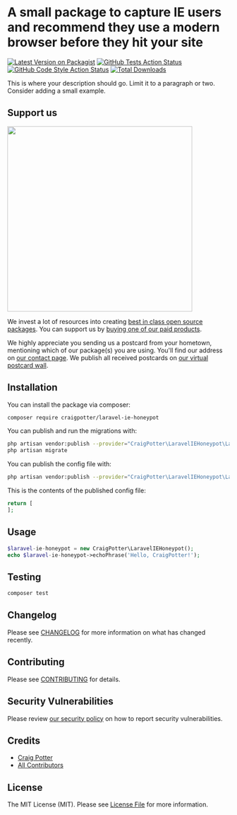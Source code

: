 # A small package to capture IE users and recommend they use a modern browser before they hit your site

[![Latest Version on Packagist](https://img.shields.io/packagist/v/craigpotter/laravel-ie-honeypot.svg?style=flat-square)](https://packagist.org/packages/craigpotter/laravel-ie-honeypot)
[![GitHub Tests Action Status](https://img.shields.io/github/workflow/status/craigpotter/laravel-ie-honeypot/run-tests?label=tests)](https://github.com/craigpotter/laravel-ie-honeypot/actions?query=workflow%3ATests+branch%3Amaster)
[![GitHub Code Style Action Status](https://img.shields.io/github/workflow/status/craigpotter/laravel-ie-honeypot/Check%20&%20fix%20styling?label=code%20style)](https://github.com/craigpotter/laravel-ie-honeypot/actions?query=workflow%3A"Check+%26+fix+styling"+branch%3Amaster)
[![Total Downloads](https://img.shields.io/packagist/dt/craigpotter/laravel-ie-honeypot.svg?style=flat-square)](https://packagist.org/packages/craigpotter/laravel-ie-honeypot)


This is where your description should go. Limit it to a paragraph or two. Consider adding a small example.

## Support us

[<img src="https://github-ads.s3.eu-central-1.amazonaws.com/package-laravel-ie-honeypot-laravel.jpg?t=1" width="419px" />](https://spatie.be/github-ad-click/package-laravel-ie-honeypot-laravel)

We invest a lot of resources into creating [best in class open source packages](https://spatie.be/open-source). You can support us by [buying one of our paid products](https://spatie.be/open-source/support-us).

We highly appreciate you sending us a postcard from your hometown, mentioning which of our package(s) you are using. You'll find our address on [our contact page](https://spatie.be/about-us). We publish all received postcards on [our virtual postcard wall](https://spatie.be/open-source/postcards).

## Installation

You can install the package via composer:

```bash
composer require craigpotter/laravel-ie-honeypot
```

You can publish and run the migrations with:

```bash
php artisan vendor:publish --provider="CraigPotter\LaravelIEHoneypot\LaravelIEHoneypotServiceProvider" --tag="ie-honeypot-migrations"
php artisan migrate
```

You can publish the config file with:
```bash
php artisan vendor:publish --provider="CraigPotter\LaravelIEHoneypot\LaravelIEHoneypotServiceProvider" --tag="ie-honeypot-config"
```

This is the contents of the published config file:

```php
return [
];
```

## Usage

```php
$laravel-ie-honeypot = new CraigPotter\LaravelIEHoneypot();
echo $laravel-ie-honeypot->echoPhrase('Hello, CraigPotter!');
```

## Testing

```bash
composer test
```

## Changelog

Please see [CHANGELOG](CHANGELOG.md) for more information on what has changed recently.

## Contributing

Please see [CONTRIBUTING](.github/CONTRIBUTING.md) for details.

## Security Vulnerabilities

Please review [our security policy](../../security/policy) on how to report security vulnerabilities.

## Credits

- [Craig Potter](https://github.com/CraigPotter)
- [All Contributors](../../contributors)

## License

The MIT License (MIT). Please see [License File](LICENSE.md) for more information.
